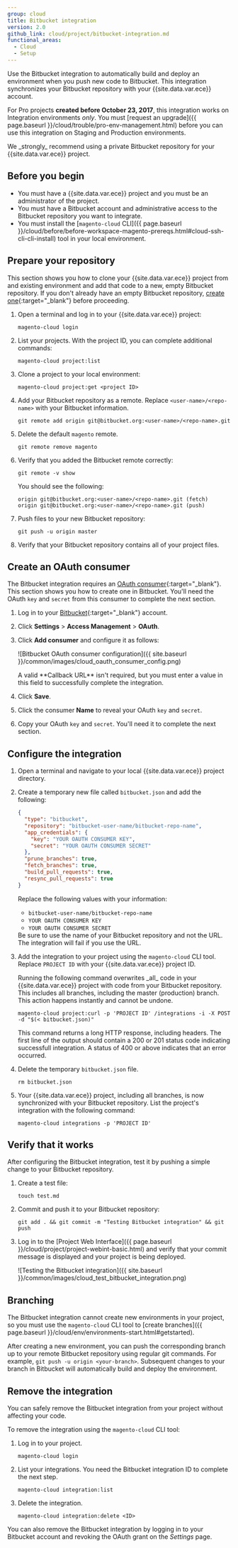 ```yaml
---
group: cloud
title: Bitbucket integration
version: 2.0
github_link: cloud/project/bitbucket-integration.md
functional_areas:
  - Cloud
  - Setup
---
```


Use the Bitbucket integration to automatically build and deploy an environment when you push new code to Bitbucket. This integration synchronizes your Bitbucket repository with your {{site.data.var.ece}} account.

For Pro projects **created before October 23, 2017**, this integration works on Integration environments _only_. You must [request an upgrade]({{ page.baseurl }}/cloud/trouble/pro-env-management.html) before you can use this integration on Staging and Production environments.

<div class="bs-callout bs-callout-info" id="info" markdown="1">
We _strongly_ recommend using a private Bitbucket repository for your {{site.data.var.ece}} project.
</div>

## Before you begin

-   You must have a {{site.data.var.ece}} project and you must be an administrator of the project.
-   You must have a Bitbucket account and administrative access to the Bitbucket repository you want to integrate.
-   You must install the [`magento-cloud` CLI]({{ page.baseurl }}/cloud/before/before-workspace-magento-prereqs.html#cloud-ssh-cli-cli-install) tool in your local environment.

## Prepare your repository

This section shows you how to clone your {{site.data.var.ece}} project from and existing environment and add that code to a new, empty Bitbucket repository. If you don't already have an empty Bitbucket repository, [create one](https://confluence.atlassian.com/bitbucket/create-a-git-repository-759857290.html){:target="\_blank"} before proceeding.

1.  Open a terminal and log in to your {{site.data.var.ece}} project:

        magento-cloud login

1.  List your projects. With the project ID, you can complete additional commands:

        magento-cloud project:list

1.  Clone a project to your local environment:

        magento-cloud project:get <project ID>

1.  Add your Bitbucket repository as a remote. Replace `<user-name>/<repo-name>` with your Bitbucket information.

        git remote add origin git@bitbucket.org:<user-name>/<repo-name>.git

1.  Delete the default `magento` remote.

        git remote remove magento

1.  Verify that you added the Bitbucket remote correctly:

        git remote -v show

    You should see the following:

        origin git@bitbucket.org:<user-name>/<repo-name>.git (fetch)
        origin git@bitbucket.org:<user-name>/<repo-name>.git (push)

1.  Push files to your new Bitbucket repository:

        git push -u origin master

1.  Verify that your Bitbucket repository contains all of your project files.

## Create an OAuth consumer

The Bitbucket integration requires an [OAuth consumer](https://confluence.atlassian.com/x/pwIwDg){:target="\_blank"}. This section shows you how to create one in Bitbucket. You'll need the OAuth `key` and `secret` from this consumer to complete the next section.

1.  Log in to your [Bitbucket](https://bitbucket.org/account/signin/){:target="\_blank"} account.
1.  Click **Settings** > **Access Management** > **OAuth**.
1.  Click **Add consumer** and configure it as follows:

    ![Bitbucket OAuth consumer configuration]({{ site.baseurl }}/common/images/cloud_oauth_consumer_config.png)

    <div class="bs-callout bs-callout-warning" markdown="1">
    A valid **Callback URL** isn't required, but you must enter a value in this field to successfully complete the integration.
    </div>

1.  Click **Save**.
1.  Click the consumer **Name** to reveal your OAuth `key` and `secret`.
1.  Copy your OAuth `key` and `secret`. You'll need it to complete the next section.

## Configure the integration

1.  Open a terminal and navigate to your local {{site.data.var.ece}} project directory.
1.  Create a temporary new file called `bitbucket.json` and add the following:

    ```json
    {
      "type": "bitbucket",
      "repository": "bitbucket-user-name/bitbucket-repo-name",
      "app_credentials": {
        "key": "YOUR OAUTH CONSUMER KEY",
        "secret": "YOUR OAUTH CONSUMER SECRET"
      },
      "prune_branches": true,
      "fetch_branches": true,
      "build_pull_requests": true,
      "resync_pull_requests": true
    }
    ```

    Replace the following values with your information:

    -   `bitbucket-user-name/bitbucket-repo-name`
    -   `YOUR OAUTH CONSUMER KEY`
    -   `YOUR OAUTH CONSUMER SECRET`

    <div class="bs-callout bs-callout-tip" markdown="1">
    Be sure to use the name of your Bitbucket repository and not the URL. The integration will fail if you use the URL.
    </div>

1.  Add the integration to your project using the `magento-cloud` CLI tool. Replace `PROJECT ID` with your {{site.data.var.ece}} project ID.

    <div class="bs-callout bs-callout-warning" markdown="1">
    Running the following command overwrites _all_ code in your {{site.data.var.ece}} project with code from your Bitbucket repository. This includes all branches, including the master (production) branch. This action happens instantly and cannot be undone.
    </div>

        magento-cloud project:curl -p 'PROJECT ID' /integrations -i -X POST -d "$(< bitbucket.json)"

    This command returns a long HTTP response, including headers. The first line of the output should contain a 200 or 201 status code indicating successfull integration. A status of 400 or above indicates that an error occurred.

1.  Delete the temporary `bitbucket.json` file.

        rm bitbucket.json

1.  Your {{site.data.var.ece}} project, including all branches, is now synchronized with your Bitbucket repository. List the project's integration with the following command:

        magento-cloud integrations -p 'PROJECT ID'

## Verify that it works

After configuring the Bitbucket integration, test it by pushing a simple change to your Bitbucket repository.

1.  Create a test file:

        touch test.md

1.  Commit and push it to your Bitbucket repository:

        git add . && git commit -m "Testing Bitbucket integration" && git push

1.  Log in to the [Project Web Interface]({{ page.baseurl }}/cloud/project/project-webint-basic.html) and verify that your commit message is displayed and your project is being deployed.

    ![Testing the Bitbucket integration]({{ site.baseurl }}/common/images/cloud_test_bitbucket_integration.png)

## Branching

The Bitbucket integration cannot create new environments in your project, so you must use the `magento-cloud` CLI tool to [create branches]({{ page.baseurl }}/cloud/env/environments-start.html#getstarted).

After creating a new environment, you can push the corresponding branch up to your remote Bitbucket repository using regular git commands. For example, `git push -u origin <your-branch>`. Subsequent changes to your branch in Bitbucket will automatically build and deploy the environment.

## Remove the integration

You can safely remove the Bitbucket integration from your project without affecting your code.

To remove the integration using the `magento-cloud` CLI tool:

1.  Log in to your project.

        magento-cloud login

1.  List your integrations. You need the Bitbucket integration ID to complete the next step.

        magento-cloud integration:list

1.  Delete the integration.

        magento-cloud integration:delete <ID>

You can also remove the Bitbucket integration by logging in to your Bitbucket account and revoking the OAuth grant on the _Settings_ page.
